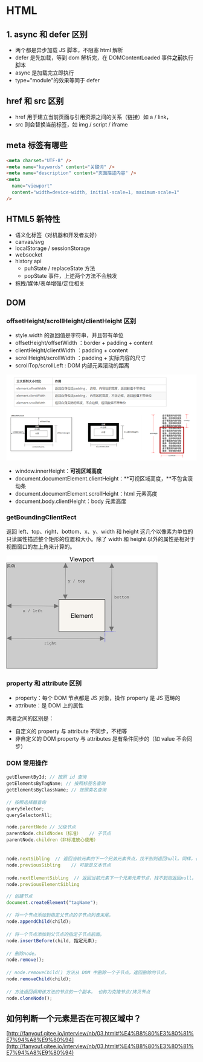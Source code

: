 # HTML

## 1. async 和 defer 区别

- 两个都是异步加载 JS 脚本，不阻塞 html 解析
- defer 是先加载，等到 dom 解析完，在 DOMContentLoaded 事件**之前**执行脚本
- async 是加载完立即执行
- type="module"的效果等同于 defer

## href 和 src 区别

- href 用于建立当前页面与引用资源之间的关系（链接）如 a / link，
- src 则会替换当前标签，如 img / script / iframe

## meta 标签有哪些

```html
<meta charset="UTF-8" />
<meta name="keywords" content="关键词" />
<meta name="description" content="页面描述内容" />
<meta
  name="viewport"
  content="width=device-width, initial-scale=1, maximum-scale=1"
/>
```

## HTML5 新特性

- 语义化标签（对机器和开发者友好）
- canvas/svg
- localStorage / sessionStorage
- websocket
- history api
  - puhState / replaceState 方法
  - popState 事件，上述两个方法不会触发
- 拖拽/媒体/表单增强/定位相关

## DOM

### offsetHeight/scrollHeight/clientHeight 区别

- style.width 的返回值是字符串，并且带有单位
- offsetHeight/offsetWidth ：border + padding + content
- clientHeight/clientWidth ：padding + content
- scrollHeight/scrollWidth ：padding + 实际内容的尺寸
- scrollTop/scrollLeft : DOM 内部元素滚动的距离

![](./img/1620556246492-47ff64d3-9e0b-4531-a259-77eced186322.png)

- window.innerHeight：**可视区域高度**
- document.documentElement.clientHeight：**可视区域高度，**不包含滚动条
- document.documentElement.scrollHeight：html 元素高度
- document.body.clientHeight：body 元素高度

### getBoundingClientRect

返回 left、top、right、bottom、x、y、width 和 height 这几个以像素为单位的只读属性描述整个矩形的位置和大小。除了 width 和 height 以外的属性是相对于视图窗口的左上角来计算的。

<img src="./img/1672803164426-2b23631f-6bb3-4d67-9557-69ab3be66560.png"  width="400"  style="margin: 0 auto;" />

### property 和 attribute 区别

- property：每个 DOM 节点都是 JS 对象，操作 property 是 JS 范畴的
- attribute：是 DOM 上的属性

两者之间的区别是：

- 自定义的 property 与 attribute 不同步，不相等
- 非自定义的 DOM property 与 attributes 是有条件同步的（如 value 不会同步）

### DOM 常用操作

```javascript
getElementById; // 按照 id 查询
getElementsByTagName; // 按照标签名查询
getElementsByClassName; // 按照类名查询

// 按照选择器查询
querySelector;
querySelectorAll;
```

```javascript
node.parentNode // 父级节点
parentNode.childNodes（标准）   // 子节点
parentNode.children（非标准放心使用）


node.nextSibling  // 返回当前元素的下一个兄弟元素节点，找不到则返回null。同样，也是包含所有的节点
node.previousSibling    // 可能是文本节点

node.nextElementSibling  // 返回当前元素下一个兄弟元素节点，找不到则返回null。 兼容性问题
node.previousElementSibling
```

```javascript
// 创建节点
document.createElement("tagName");

// 将一个节点添加到指定父节点的子节点列表末尾。
node.appendChild(child);

// 将一个节点添加到父节点的指定子节点前面。
node.insertBefore(child, 指定元素);

// 删除node。
node.remove();

// node.removeChild() 方法从 DOM 中删除一个子节点，返回删除的节点。
node.removeChild(child);

// 方法返回调用该方法的节点的一个副本。 也称为克隆节点/拷贝节点
node.cloneNode();
```

## 如何判断一个元素是否在可视区域中？

[http://fanyouf.gitee.io/interview/nb/03.html#%E4%B8%80%E3%80%81%E7%94%A8%E9%80%94](http://fanyouf.gitee.io/interview/nb/03.html#%E4%B8%80%E3%80%81%E7%94%A8%E9%80%94)
